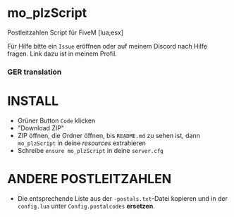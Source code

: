 # mo_plzScript

Postleitzahlen Script für FiveM [lua;esx]

Für Hilfe bitte ein `Issue` eröffnen oder auf meinem Discord nach Hilfe fragen. Link dazu ist in meinem Profil.

### GER translation

# INSTALL
- Grüner Button `Code` klicken 
- "Download ZIP"
- ZIP öffnen, die Ordner öffnen, bis `README.md` zu sehen ist, dann `mo_plzScript` in deine _resources_ extrahieren
- Schreibe `ensure mo_plzScript` in deine `server.cfg`

# ANDERE POSTLEITZAHLEN
- Die entsprechende Liste aus der `-postals.txt`-Datei kopieren und in der `config.lua` unter `Config.postalcodes` **ersetzen**.
